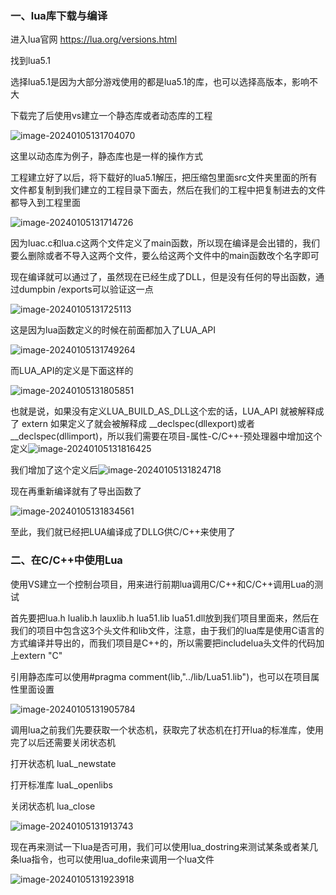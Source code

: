 ### 一、lua库下载与编译

进入lua官网 https://lua.org/versions.html

找到lua5.1

选择lua5.1是因为大部分游戏使用的都是lua5.1的库，也可以选择高版本，影响不大

下载完了后使用vs建立一个静态库或者动态库的工程

![image-20240105131704070](./notesimg/image-20240105131704070.png)

这里以动态库为例子，静态库也是一样的操作方式

工程建立好了以后，将下载好的lua5.1解压，把压缩包里面src文件夹里面的所有文件都复制到我们建立的工程目录下面去，然后在我们的工程中把复制进去的文件都导入到工程里面

![image-20240105131714726](./notesimg/image-20240105131714726.png)

因为luac.c和lua.c这两个文件定义了main函数，所以现在编译是会出错的，我们要么删除或者不导入这两个文件，要么给这两个文件中的main函数改个名字即可

现在编译就可以通过了，虽然现在已经生成了DLL，但是没有任何的导出函数，通过dumpbin /exports可以验证这一点

![image-20240105131725113](./notesimg/image-20240105131725113.png)

这是因为lua函数定义的时候在前面都加入了LUA_API

![image-20240105131749264](./notesimg/image-20240105131749264.png)

而LUA_API的定义是下面这样的

![image-20240105131805851](./notesimg/image-20240105131805851.png)

也就是说，如果没有定义LUA_BUILD_AS_DLL这个宏的话，LUA_API 就被解释成了 extern 如果定义了就会被解释成 __declspec(dllexport)或者__declspec(dllimport)，所以我们需要在项目-属性-C/C++-预处理器中增加这个定义![image-20240105131816425](./notesimg/image-20240105131816425.png)

我们增加了这个定义后![image-20240105131824718](./notesimg/image-20240105131824718.png)

现在再重新编译就有了导出函数了

![image-20240105131834561](./notesimg/image-20240105131834561.png)

至此，我们就已经把LUA编译成了DLLG供C/C++来使用了

### 二、在C/C++中使用Lua

使用VS建立一个控制台项目，用来进行前期lua调用C/C++和C/C++调用Lua的测试

首先要把lua.h lualib.h lauxlib.h lua51.lib lua51.dll放到我们项目里面来，然后在我们的项目中包含这3个头文件和lib文件，注意，由于我们的lua库是使用C语言的方式编译并导出的，而我们项目是C++的，所以需要把includelua头文件的代码加上extern "C"

引用静态库可以使用#pragma comment(lib,"../lib/Lua51.lib")，也可以在项目属性里面设置

![image-20240105131905784](./notesimg/image-20240105131905784.png)

调用lua之前我们先要获取一个状态机，获取完了状态机在打开lua的标准库，使用完了以后还需要关闭状态机

打开状态机 luaL_newstate

打开标准库 luaL_openlibs

关闭状态机 lua_close

![image-20240105131913743](./notesimg/image-20240105131913743.png)

现在再来测试一下lua是否可用，我们可以使用lua_dostring来测试某条或者某几条lua指令，也可以使用lua_dofile来调用一个lua文件

![image-20240105131923918](./notesimg/image-20240105131923918.png)